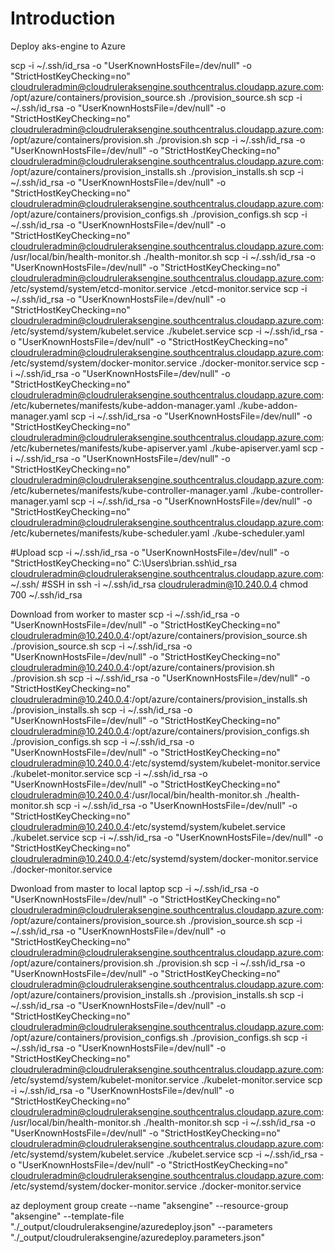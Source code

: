 # Introduction 
Deploy aks-engine to Azure

scp -i ~/.ssh/id_rsa -o "UserKnownHostsFile=/dev/null" -o "StrictHostKeyChecking=no" cloudruleradmin@cloudruleraksengine.southcentralus.cloudapp.azure.com:/opt/azure/containers/provision_source.sh ./provision_source.sh
scp -i ~/.ssh/id_rsa -o "UserKnownHostsFile=/dev/null" -o "StrictHostKeyChecking=no" cloudruleradmin@cloudruleraksengine.southcentralus.cloudapp.azure.com:/opt/azure/containers/provision.sh ./provision.sh
scp -i ~/.ssh/id_rsa -o "UserKnownHostsFile=/dev/null" -o "StrictHostKeyChecking=no" cloudruleradmin@cloudruleraksengine.southcentralus.cloudapp.azure.com:/opt/azure/containers/provision_installs.sh ./provision_installs.sh
scp -i ~/.ssh/id_rsa -o "UserKnownHostsFile=/dev/null" -o "StrictHostKeyChecking=no" cloudruleradmin@cloudruleraksengine.southcentralus.cloudapp.azure.com:/opt/azure/containers/provision_configs.sh ./provision_configs.sh
scp -i ~/.ssh/id_rsa -o "UserKnownHostsFile=/dev/null" -o "StrictHostKeyChecking=no" cloudruleradmin@cloudruleraksengine.southcentralus.cloudapp.azure.com:/usr/local/bin/health-monitor.sh ./health-monitor.sh
scp -i ~/.ssh/id_rsa -o "UserKnownHostsFile=/dev/null" -o "StrictHostKeyChecking=no" cloudruleradmin@cloudruleraksengine.southcentralus.cloudapp.azure.com:/etc/systemd/system/etcd-monitor.service ./etcd-monitor.service
scp -i ~/.ssh/id_rsa -o "UserKnownHostsFile=/dev/null" -o "StrictHostKeyChecking=no" cloudruleradmin@cloudruleraksengine.southcentralus.cloudapp.azure.com:/etc/systemd/system/kubelet.service ./kubelet.service
scp -i ~/.ssh/id_rsa -o "UserKnownHostsFile=/dev/null" -o "StrictHostKeyChecking=no" cloudruleradmin@cloudruleraksengine.southcentralus.cloudapp.azure.com:/etc/systemd/system/docker-monitor.service ./docker-monitor.service
scp -i ~/.ssh/id_rsa -o "UserKnownHostsFile=/dev/null" -o "StrictHostKeyChecking=no" cloudruleradmin@cloudruleraksengine.southcentralus.cloudapp.azure.com:/etc/kubernetes/manifests/kube-addon-manager.yaml ./kube-addon-manager.yaml
scp -i ~/.ssh/id_rsa -o "UserKnownHostsFile=/dev/null" -o "StrictHostKeyChecking=no" cloudruleradmin@cloudruleraksengine.southcentralus.cloudapp.azure.com:/etc/kubernetes/manifests/kube-apiserver.yaml ./kube-apiserver.yaml
scp -i ~/.ssh/id_rsa -o "UserKnownHostsFile=/dev/null" -o "StrictHostKeyChecking=no" cloudruleradmin@cloudruleraksengine.southcentralus.cloudapp.azure.com:/etc/kubernetes/manifests/kube-controller-manager.yaml ./kube-controller-manager.yaml
scp -i ~/.ssh/id_rsa -o "UserKnownHostsFile=/dev/null" -o "StrictHostKeyChecking=no" cloudruleradmin@cloudruleraksengine.southcentralus.cloudapp.azure.com:/etc/kubernetes/manifests/kube-scheduler.yaml ./kube-scheduler.yaml

#Upload
scp -i ~/.ssh/id_rsa -o "UserKnownHostsFile=/dev/null" -o "StrictHostKeyChecking=no" C:\Users\brian\.ssh\id_rsa cloudruleradmin@cloudruleraksengine.southcentralus.cloudapp.azure.com:~/.ssh/
#SSH in
ssh -i ~/.ssh/id_rsa cloudruleradmin@10.240.0.4
chmod 700 ~/.ssh/id_rsa

Download from worker to master
scp -i ~/.ssh/id_rsa -o "UserKnownHostsFile=/dev/null" -o "StrictHostKeyChecking=no" cloudruleradmin@10.240.0.4:/opt/azure/containers/provision_source.sh ./provision_source.sh
scp -i ~/.ssh/id_rsa -o "UserKnownHostsFile=/dev/null" -o "StrictHostKeyChecking=no" cloudruleradmin@10.240.0.4:/opt/azure/containers/provision.sh ./provision.sh
scp -i ~/.ssh/id_rsa -o "UserKnownHostsFile=/dev/null" -o "StrictHostKeyChecking=no" cloudruleradmin@10.240.0.4:/opt/azure/containers/provision_installs.sh ./provision_installs.sh
scp -i ~/.ssh/id_rsa -o "UserKnownHostsFile=/dev/null" -o "StrictHostKeyChecking=no" cloudruleradmin@10.240.0.4:/opt/azure/containers/provision_configs.sh ./provision_configs.sh
scp -i ~/.ssh/id_rsa -o "UserKnownHostsFile=/dev/null" -o "StrictHostKeyChecking=no" cloudruleradmin@10.240.0.4:/etc/systemd/system/kubelet-monitor.service ./kubelet-monitor.service
scp -i ~/.ssh/id_rsa -o "UserKnownHostsFile=/dev/null" -o "StrictHostKeyChecking=no" cloudruleradmin@10.240.0.4:/usr/local/bin/health-monitor.sh ./health-monitor.sh
scp -i ~/.ssh/id_rsa -o "UserKnownHostsFile=/dev/null" -o "StrictHostKeyChecking=no" cloudruleradmin@10.240.0.4:/etc/systemd/system/kubelet.service ./kubelet.service
scp -i ~/.ssh/id_rsa -o "UserKnownHostsFile=/dev/null" -o "StrictHostKeyChecking=no" cloudruleradmin@10.240.0.4:/etc/systemd/system/docker-monitor.service ./docker-monitor.service

Dwonload from master to local laptop
scp -i ~/.ssh/id_rsa -o "UserKnownHostsFile=/dev/null" -o "StrictHostKeyChecking=no" cloudruleradmin@cloudruleraksengine.southcentralus.cloudapp.azure.com:/opt/azure/containers/provision_source.sh ./provision_source.sh
scp -i ~/.ssh/id_rsa -o "UserKnownHostsFile=/dev/null" -o "StrictHostKeyChecking=no" cloudruleradmin@cloudruleraksengine.southcentralus.cloudapp.azure.com:/opt/azure/containers/provision.sh ./provision.sh
scp -i ~/.ssh/id_rsa -o "UserKnownHostsFile=/dev/null" -o "StrictHostKeyChecking=no" cloudruleradmin@cloudruleraksengine.southcentralus.cloudapp.azure.com:/opt/azure/containers/provision_installs.sh ./provision_installs.sh
scp -i ~/.ssh/id_rsa -o "UserKnownHostsFile=/dev/null" -o "StrictHostKeyChecking=no" cloudruleradmin@cloudruleraksengine.southcentralus.cloudapp.azure.com:/opt/azure/containers/provision_configs.sh ./provision_configs.sh
scp -i ~/.ssh/id_rsa -o "UserKnownHostsFile=/dev/null" -o "StrictHostKeyChecking=no" cloudruleradmin@cloudruleraksengine.southcentralus.cloudapp.azure.com:/etc/systemd/system/kubelet-monitor.service ./kubelet-monitor.service
scp -i ~/.ssh/id_rsa -o "UserKnownHostsFile=/dev/null" -o "StrictHostKeyChecking=no" cloudruleradmin@cloudruleraksengine.southcentralus.cloudapp.azure.com:/usr/local/bin/health-monitor.sh ./health-monitor.sh
scp -i ~/.ssh/id_rsa -o "UserKnownHostsFile=/dev/null" -o "StrictHostKeyChecking=no" cloudruleradmin@cloudruleraksengine.southcentralus.cloudapp.azure.com:/etc/systemd/system/kubelet.service ./kubelet.service
scp -i ~/.ssh/id_rsa -o "UserKnownHostsFile=/dev/null" -o "StrictHostKeyChecking=no" cloudruleradmin@cloudruleraksengine.southcentralus.cloudapp.azure.com:/etc/systemd/system/docker-monitor.service ./docker-monitor.service



az deployment group create --name "aksengine" --resource-group "aksengine" --template-file "./_output/cloudruleraksengine/azuredeploy.json" --parameters "./_output/cloudruleraksengine/azuredeploy.parameters.json"